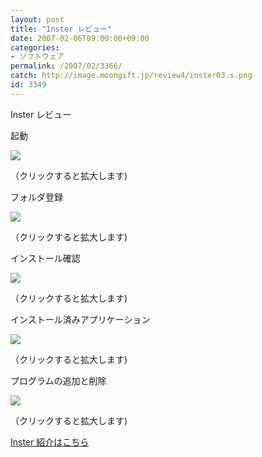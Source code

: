 ```yaml
---
layout: post
title: "Inster レビュー"
date: 2007-02-06T09:00:00+09:00
categories:
- ソフトウェア
permalink: /2007/02/3366/
catch: http://image.moongift.jp/review4/inster03.s.png
id: 3349
---
```

Inster レビュー  
<!--more-->

起動

  

[![](http://image.moongift.jp/review4/inster01.s.png)](http://image.moongift.jp/review4/inster01.png)  
  
（クリックすると拡大します)

  

フォルダ登録

  

[![](http://image.moongift.jp/review4/inster02.s.png)](http://image.moongift.jp/review4/inster02.png)  
  
（クリックすると拡大します)

  

インストール確認

  

[![](http://image.moongift.jp/review4/inster03.s.png)](http://image.moongift.jp/review4/inster03.png)  
  
（クリックすると拡大します)

  

インストール済みアプリケーション

  

[![](http://image.moongift.jp/review4/inster04.s.png)](http://image.moongift.jp/review4/inster04.png)  
  
（クリックすると拡大します)

  

プログラムの追加と削除

  

[![](http://image.moongift.jp/review4/inster05.s.png)](http://image.moongift.jp/review4/inster05.png)  
  
（クリックすると拡大します)

  

[Inster 紹介はこちら](http://fw.moongift.jp/intro/i-3365.html)

